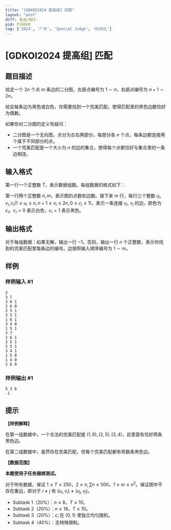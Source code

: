 ```yaml
---
title: "[GDKOI2024 提高组] 匹配"
layout: "post"
diff: 省选/NOI-
pid: P10080
tag: ['2024', '广东', 'Special Judge', 'O2优化']
---
```

# [GDKOI2024 提高组] 匹配
## 题目描述

给定一个 $2n$ 个点 $m$ 条边的二分图，左部点编号为 $1 \sim n$，右部点编号为 $n + 1 \sim 2n$。

给定每条边为黑色或白色，你需要找到一个完美匹配，使得匹配里的黑色边数恰好为偶数。

如果你对二分图的定义有疑问：

- 二分图是一个无向图，点分为左右两部分，每部分各 $n$ 个点，每条边都连接两个属于不同部分的点。
- 一个完美匹配是一个大小为 $n$ 的边的集合，使得每个点都恰好与集合里的一条边相连。
## 输入格式

第一行一个正整数 $T$，表示数据组数。每组数据的格式如下：

第一行两个正整数 $n, m$，表示图的点数和边数。接下来 $m$ 行，每行三个整数 $u_i, v_i, c_i(1 \leq u_i \leq n, n+1 \leq v_i \leq 2n, 0 \leq c_i \leq 1)$，表示一条连接 $u_i$, $v_i$ 的边，颜色为 $c_i$。$c_i = 0$ 表示白色，$c_i = 1$ 表示黑色。
## 输出格式

对于每组数据：如果无解，输出一行 $-1$。否则，输出一行 $n$ 个正整数，表示你找到的完美匹配里每条边的编号。边按照输入顺序编号为 $1 \sim m$。
## 样例

### 样例输入 #1
```
2
3 7
3 6 1
2 6 0
2 5 1
3 5 1
1 6 1
3 4 0
1 5 1
3 7
1 6 1
3 5 1
2 5 1
3 4 1
1 5 0
1 4 0
2 6 0
```
### 样例输出 #1
```
5 3 6
-1
```
## 提示

**【样例解释】**

在第一组数据中，一个合法的完美匹配是 $(1, 6),(2, 5),(3, 4)$，且里面有恰好两条黑色边。

在第二组数据中，虽然存在完美匹配，但每个完美匹配都有奇数条黑色边。

**【数据范围】**

**本题使用子任务捆绑测试。**

对于所有数据，保证 $1 \leq T \leq 250$，$2 \leq n,\sum n \leq 500$，$1 \leq m \leq n^2$。保证图中不存在重边，即对于 $i \neq j$ 有 $(u_i, v_i)\neq (u_j , v_j)$。

- Subtask 1（20%）：$n ≤ 8$，$T ≤ 10$。
- Subtask 2（20%）：$n ≤ 18$，$T ≤ 10$。
- Subtask 3（20%）：$c_i$ 在 $\{0, 1\}$ 里独立均匀随机。
- Subtask 4（40%）：无特殊限制。
